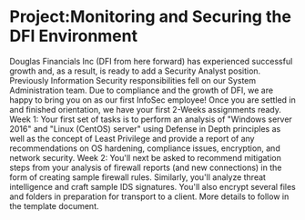 # Project:Monitoring and Securing the DFI Environment
 Douglas Financials Inc (DFI from here forward) has experienced successful growth and, as a result, is ready to add a Security Analyst position. Previously Information Security responsibilities fell on our System Administration team. Due to compliance and the growth of DFI, we are happy to bring you on as our first InfoSec employee! Once you are settled in and finished orientation, we have your first 2-Weeks assignments ready.  Week 1: Your first set of tasks is to perform an analysis of "Windows server 2016" and "Linux (CentOS) server" using Defense in Depth principles as well as the concept of Least Privilege and provide a report of any recommendations on OS hardening, compliance issues, encryption, and network security.  Week 2: You'll next be asked to recommend mitigation steps from your analysis of firewall reports (and new connections) in the form of creating sample firewall rules. Similarly, you'll analyze threat intelligence and craft sample IDS signatures. You'll also encrypt several files and folders in preparation for transport to a client.  More details to follow in the template document.
